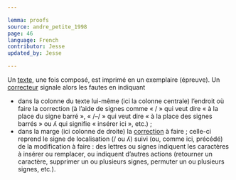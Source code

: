 ```yaml
---

lemma: proofs
source: andre_petite_1998
page: 46
language: French
contributor: Jesse
updated_by: Jesse

---
```

Un [texte](text.html), une fois composé, est imprimé en un exemplaire (épreuve). Un [correcteur](proofreader.html) signale alors les fautes en indiquant

* dans la colonne du texte lui-même (ici la colonne centrale) l’endroit où faire la correction (à l’aide de signes comme « / » qui veut dire « à la place du signe barré », « /–/ » qui veut dire « à la place des signes barrés » ou ʎ qui signifie « insérer ici », etc.) ;
* dans la marge (ici colonne de droite) la [correction](correction.html) à faire ; celle-ci reprend le signe de localisation (/ ou ʎ) suivi (ou, comme ici, précédé) de la modification à faire : des lettres ou signes indiquent les caractères à insérer ou remplacer, ou indiquent d’autres actions (retourner un caractère, supprimer un ou plusieurs signes, permuter un ou plusieurs signes, etc.).
